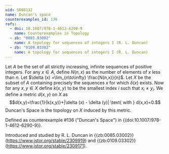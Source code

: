 ```yaml
---
uid: S000132
name: Duncan's space
counterexamples_id: 136
refs:
  - doi: 10.1007/978-1-4612-6290-9
    name: Counterexamples in Topology
  - zb: "0085.03002"
    name: A topology for sequences of integers I (R. L. Duncan)
  - zb: "0109.03302"
    name: A topology for sequences of integers I (R. L. Duncan)
---
```


Let $A$ be the set of all strictly increasing, infinite sequences of positive integers. For any $x\in A$, define $N(n,x)$ as the number of elements of $x$ less than $n$. Let $\delta (x) =\lim_{n\to\infty} \frac{N(n,x)}{n}$. Let $X$ be the subset of $A$ containing precisely the sequences $x$ for which $\delta(x)$ exists. Now for any $x,y\in X$ define $k(x,y)$ to be the smallest index $i$ such that $x_i\neq y_i$. We define a metric $d(x,y)$ on $X$ as $$d(x,y)=\frac{1}{k(x,y)}+|\delta (x) - \delta (y)| \text{ with } d(x,x)=0.$$ Duncan's Space is the topology on $X$ induced by this metric.

Defined as counterexample #136 ("Duncan's Space")
in {{doi:10.1007/978-1-4612-6290-9}}.

Introduced and studied by R. L. Duncan in 
{{zb:0085.03002}} (<https://www.jstor.org/stable/2309919>)
and {{zb:0109.03302}} (<https://www.jstor.org/stable/2309171>).
